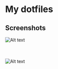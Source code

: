 # My dotfiles
## Screenshots
![Alt text](https://raw.github.com/li-shihao/dotfiles/master/screenshots/Screenshot%202019-06-06%20at%207.43.21%20AM.png)
<br/><br/>
<br/><br/>
![Alt text](https://raw.github.com/li-shihao/dotfiles/master/screenshots/Screenshot%202019-06-07%20at%206.35.52%20PM.png)

